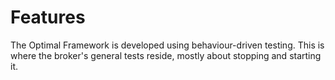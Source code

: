 # Features

The Optimal Framework is developed using behaviour-driven testing.
This is where the broker's general tests reside, mostly about stopping and starting it.
